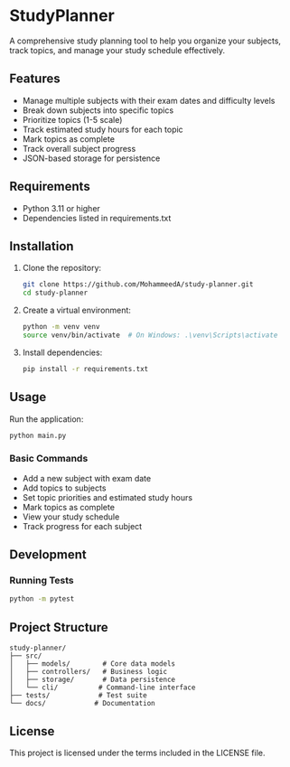 # StudyPlanner

A comprehensive study planning tool to help you organize your subjects, track topics, and manage your study schedule effectively.

## Features

- Manage multiple subjects with their exam dates and difficulty levels
- Break down subjects into specific topics
- Prioritize topics (1-5 scale)
- Track estimated study hours for each topic
- Mark topics as complete
- Track overall subject progress
- JSON-based storage for persistence

## Requirements

- Python 3.11 or higher
- Dependencies listed in requirements.txt

## Installation

1. Clone the repository:

    ```bash
    git clone https://github.com/MohammeedA/study-planner.git
    cd study-planner
    ```

2. Create a virtual environment:

    ```bash
    python -m venv venv
    source venv/bin/activate  # On Windows: .\venv\Scripts\activate
    ```

3. Install dependencies:

    ```bash
    pip install -r requirements.txt
    ```

## Usage

Run the application:

```bash
python main.py
```

### Basic Commands

- Add a new subject with exam date
- Add topics to subjects
- Set topic priorities and estimated study hours
- Mark topics as complete
- View your study schedule
- Track progress for each subject

## Development

### Running Tests

```bash
python -m pytest
```

## Project Structure

```plaintext
study-planner/
├── src/
│   ├── models/        # Core data models
│   ├── controllers/   # Business logic
│   ├── storage/       # Data persistence
│   └── cli/          # Command-line interface
├── tests/            # Test suite
└── docs/            # Documentation
```

## License

This project is licensed under the terms included in the LICENSE file.
